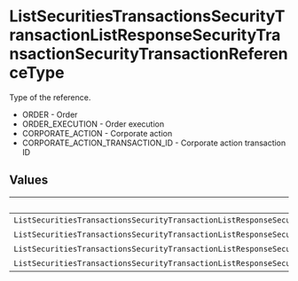 # ListSecuritiesTransactionsSecurityTransactionListResponseSecurityTransactionSecurityTransactionReferenceType

Type of the reference.
* ORDER - Order
* ORDER_EXECUTION - Order execution
* CORPORATE_ACTION - Corporate action
* CORPORATE_ACTION_TRANSACTION_ID - Corporate action transaction ID


## Values

| Name                                                                                                                                       | Value                                                                                                                                      |
| ------------------------------------------------------------------------------------------------------------------------------------------ | ------------------------------------------------------------------------------------------------------------------------------------------ |
| `ListSecuritiesTransactionsSecurityTransactionListResponseSecurityTransactionSecurityTransactionReferenceTypeOrder`                        | ORDER                                                                                                                                      |
| `ListSecuritiesTransactionsSecurityTransactionListResponseSecurityTransactionSecurityTransactionReferenceTypeOrderExecution`               | ORDER_EXECUTION                                                                                                                            |
| `ListSecuritiesTransactionsSecurityTransactionListResponseSecurityTransactionSecurityTransactionReferenceTypeCorporateAction`              | CORPORATE_ACTION                                                                                                                           |
| `ListSecuritiesTransactionsSecurityTransactionListResponseSecurityTransactionSecurityTransactionReferenceTypeCorporateActionTransactionID` | CORPORATE_ACTION_TRANSACTION_ID                                                                                                            |